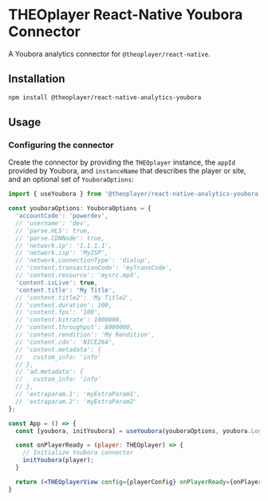 # THEOplayer React-Native Youbora Connector

A Youbora analytics connector for `@theoplayer/react-native`.

## Installation

```sh
npm install @theoplayer/react-native-analytics-youbora
```

[//]: # (npm install @theoplayer/react-native-analytics-youbora)

## Usage

### Configuring the connector

Create the connector by providing the `THEOplayer` instance, the `appId` provided by Youbora, and `instanceName`
that describes the player or site, and an optional set of `YouboraOptions`:

```jsx
import { useYoubora } from '@theoplayer/react-native-analytics-youbora';

const youboraOptions: YouboraOptions = {
  'accountCode': 'powerdev',
  // 'username': 'dev',
  // 'parse.HLS': true,
  // 'parse.CDNNode': true,
  // 'network.ip': '1.1.1.1',
  // 'network.isp': 'MyISP',
  // 'network.connectionType': 'dialup',
  // 'content.transactionCode': 'myTransCode',
  // 'content.resource': 'mysrc.mp4',
  'content.isLive': true,
  'content.title': 'My Title',
  // 'content.title2': 'My Title2',
  // 'content.duration': 100,
  // 'content.fps': '100',
  // 'content.bitrate': 1000000,
  // 'content.throughput': 8000000,
  // 'content.rendition': 'My Rendition',
  // 'content.cdn': 'NICE264',
  // 'content.metadata': {
  //   custom_info: 'info'
  // },
  // 'ad.metadata': {
  //   custom_info: 'info'
  // },
  // 'extraparam.1': 'myExtraParam1',
  // 'extraparam.2': 'myExtraParam2'
};

const App = () => {
  const [youbora, initYoubora] = useYoubora(youboraOptions, youbora.Log.Level.DEBUG);

  const onPlayerReady = (player: THEOplayer) => {
    // Initialize Youbora connector
    initYoubora(player);
  }

  return (<THEOplayerView config={playerConfig} onPlayerReady={onPlayerReady}/>);
}
```

